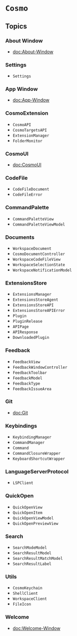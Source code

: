 # ``Cosmo``

## Topics

### About Window

- <doc:About-Window>

### Settings

- ``Settings``

### App Window

- <doc:App-Window>

### CosmoExtension

- ``CosmoAPI``
- ``CosmoTargetsAPI``
- ``ExtensionManager``
- ``FolderMonitor``

### CosmoUI

- <doc:CosmoUI>

### CodeFile

- ``CodeFileDocument``
- ``CodeFileError``

### CommandPalette

- ``CommandPaletteView``
- ``CommandPaletteViewModel``

### Documents

- ``WorkspaceDocument``
- ``CosmoDocumentController``
- ``WorkspaceCodeFileView``
- ``WorkspaceSelectionState``
- ``WorkspaceNotificationModel``

### ExtensionsStore

- ``ExtensionsManager``
- ``ExtensionsStoreAgent``
- ``ExtensionsStoreAPI``
- ``ExtensionsStoreAPIError``
- ``Plugin``
- ``PluginRelease``
- ``APIPage``
- ``APIResponse``
- ``DownloadedPlugin``

### Feedback

- ``FeedbackView``
- ``FeedbackWindowController``
- ``FeedbackToolbar``
- ``FeedbackModel``
- ``FeedbackType``
- ``FeedbackIssueArea``

### Git

- <doc:Git>

### Keybindings

- ``KeybindingManager``
- ``CommandManager``
- ``Command``
- ``CommandClosureWrapper``
- ``KeyboardShortcutWrapper``

### LanguageServerProtocol

- ``LSPClient``

### QuickOpen

- ``QuickOpenView``
- ``QuickOpenItem``
- ``QuickOpenViewModel``
- ``QuickOpenPreviewView``

### Search

- ``SearchModeModel``
- ``SearchResultModel``
- ``SearchResultMatchModel``
- ``SearchResultLabel``

### Utils

- ``CosmoKeychain``
- ``ShellClient``
- ``WorkspaceClient``
- ``FileIcon``

### Welcome

- <doc:Welcome-Window>
